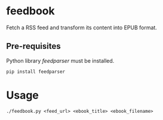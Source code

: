 # feedbook
Fetch a RSS feed and transform its content into EPUB format.

## Pre-requisites
Python library *feedparser* must be installed.

`pip install feedparser`

# Usage
`./feedbook.py <feed_url> <ebook_title> <ebook_filename>`
